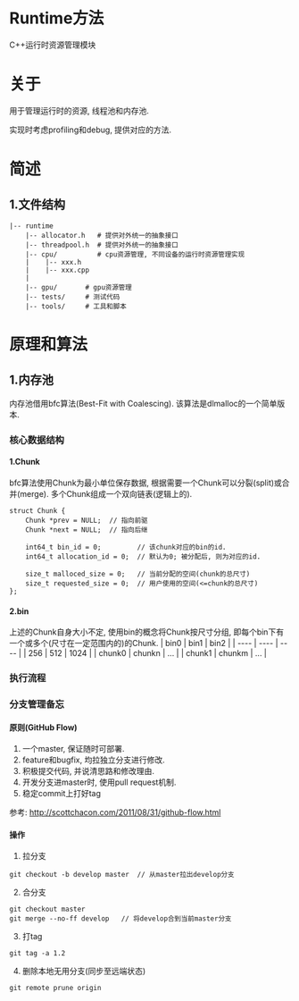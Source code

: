 # Runtime方法
C++运行时资源管理模块


# 关于
用于管理运行时的资源, 线程池和内存池.

实现时考虑profiling和debug, 提供对应的方法.


# 简述
## 1.文件结构
```
|-- runtime
    |-- allocator.h   # 提供对外统一的抽象接口
    |-- threadpool.h  # 提供对外统一的抽象接口
    |-- cpu/          # cpu资源管理, 不同设备的运行时资源管理实现
    |    |-- xxx.h
    |    |-- xxx.cpp
    |  
    |-- gpu/       # gpu资源管理
    |-- tests/     # 测试代码
    |-- tools/     # 工具和脚本

```

# 原理和算法
## 1.内存池
内存池借用bfc算法(Best-Fit with Coalescing). 该算法是dlmalloc的一个简单版本. 

### 核心数据结构
#### 1.Chunk
bfc算法使用Chunk为最小单位保存数据, 根据需要一个Chunk可以分裂(split)或合并(merge). 多个Chunk组成一个双向链表(逻辑上的). 
```
struct Chunk {
    Chunk *prev = NULL;  // 指向前驱
    Chunk *next = NULL;  // 指向后继

    int64_t bin_id = 0;         // 该chunk对应的bin的id.
    int64_t allocation_id = 0;  // 默认为0; 被分配后, 则为对应的id.
    
    size_t malloced_size = 0;   // 当前分配的空间(chunk的总尺寸)
    size_t requested_size = 0;  // 用户使用的空间(<=chunk的总尺寸)
};
```
#### 2.bin
上述的Chunk自身大小不定, 使用bin的概念将Chunk按尺寸分组, 即每个bin下有一个或多个(尺寸在一定范围内的)的Chunk.
|  bin0  |  bin1  |  bin2  |
|  ----  |  ----  |  ----  |
|   256  |   512  |  1024  |
| chunk0 | chunkn |   ...  |
| chunk1 | chunkm |   ...  |

### 执行流程

### 分支管理备忘
#### 原则(GitHub Flow)
1. 一个master, 保证随时可部署.
2. feature和bugfix, 均拉独立分支进行修改.
3. 积极提交代码, 并说清思路和修改理由.
4. 开发分支进master时, 使用pull request机制. 
5. 稳定commit上打好tag
 
参考: http://scottchacon.com/2011/08/31/github-flow.html

#### 操作
1. 拉分支
```
git checkout -b develop master  // 从master拉出develop分支
```

2. 合分支
```
git checkout master
git merge --no-ff develop   // 将develop合到当前master分支
```

3. 打tag
```
git tag -a 1.2
```

4. 删除本地无用分支(同步至远端状态)
```
git remote prune origin
```
